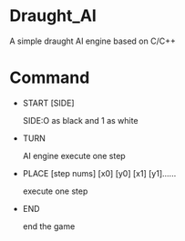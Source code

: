 # Draught_AI
A simple draught AI engine based on C/C++
# Command
* START [SIDE]

  SIDE:O as black and 1 as white
* TURN

  AI engine execute one step
* PLACE [step nums] [x0] [y0] [x1] [y1]......

  execute one step
* END

  end the game
